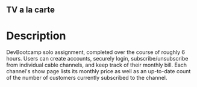 ## TV a la carte

# Description
DevBootcamp solo assignment, completed over the course of roughly 6 hours. Users can create accounts, securely login, subscribe/unsubscribe from individual cable channels, and keep track of their monthly bill. Each channel's show page lists its monthly price as well as an up-to-date count of the number of customers currently subscribed to the channel.

